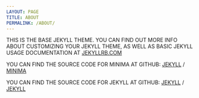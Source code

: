 ```yaml
---
LAYOUT: PAGE
TITLE: ABOUT
PERMALINK: /ABOUT/
---
```


THIS IS THE BASE JEKYLL THEME. YOU CAN FIND OUT MORE INFO ABOUT CUSTOMIZING YOUR JEKYLL THEME, AS WELL AS BASIC JEKYLL USAGE DOCUMENTATION AT [JEKYLLRB.COM](HTTPS://JEKYLLRB.COM/)

YOU CAN FIND THE SOURCE CODE FOR MINIMA AT GITHUB:
[JEKYLL][JEKYLL-ORGANIZATION] /
[MINIMA](HTTPS://GITHUB.COM/JEKYLL/MINIMA)

YOU CAN FIND THE SOURCE CODE FOR JEKYLL AT GITHUB:
[JEKYLL][JEKYLL-ORGANIZATION] /
[JEKYLL](HTTPS://GITHUB.COM/JEKYLL/JEKYLL)


[JEKYLL-ORGANIZATION]: HTTPS://GITHUB.COM/JEKYLL
